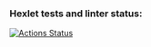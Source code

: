 ### Hexlet tests and linter status:
[![Actions Status](https://github.com/vvnezapnopwnz/backend-project-lvl3/workflows/hexlet-check/badge.svg)](https://github.com/vvnezapnopwnz/backend-project-lvl3/actions)